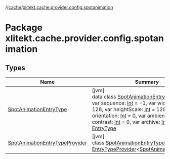 //[cache](../../index.md)/[xlitekt.cache.provider.config.spotanimation](index.md)

# Package xlitekt.cache.provider.config.spotanimation

## Types

| Name | Summary |
|---|---|
| [SpotAnimationEntryType](-spot-animation-entry-type/index.md) | [jvm]<br>data class [SpotAnimationEntryType](-spot-animation-entry-type/index.md)(val id: [Int](https://kotlinlang.org/api/latest/jvm/stdlib/kotlin/-int/index.html), var sequence: [Int](https://kotlinlang.org/api/latest/jvm/stdlib/kotlin/-int/index.html) = -1, var widthScale: [Int](https://kotlinlang.org/api/latest/jvm/stdlib/kotlin/-int/index.html) = 128, var heightScale: [Int](https://kotlinlang.org/api/latest/jvm/stdlib/kotlin/-int/index.html) = 128, var orientation: [Int](https://kotlinlang.org/api/latest/jvm/stdlib/kotlin/-int/index.html) = 0, var ambient: [Int](https://kotlinlang.org/api/latest/jvm/stdlib/kotlin/-int/index.html) = 0, var contrast: [Int](https://kotlinlang.org/api/latest/jvm/stdlib/kotlin/-int/index.html) = 0, var archive: [Int](https://kotlinlang.org/api/latest/jvm/stdlib/kotlin/-int/index.html) = 0) : [EntryType](../xlitekt.cache.provider/-entry-type/index.md) |
| [SpotAnimationEntryTypeProvider](-spot-animation-entry-type-provider/index.md) | [jvm]<br>class [SpotAnimationEntryTypeProvider](-spot-animation-entry-type-provider/index.md) : [EntryTypeProvider](../xlitekt.cache.provider/-entry-type-provider/index.md)&lt;[SpotAnimationEntryType](-spot-animation-entry-type/index.md)&gt; |
